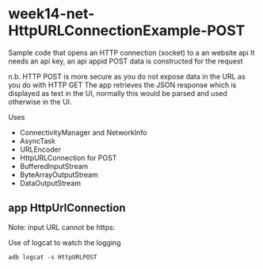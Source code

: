 # week14-net-HttpURLConnectionExample-POST
Sample code that opens an HTTP connection (socket) to a 
an website api
It needs an api key, an api appid POST data is constructed
for the request

n.b. HTTP POST is more secure as you do not expose data in the URL
as you do with HTTP GET
The app retrieves the JSON response  which
is displayed as text in the UI, normally this would be
parsed and used otherwise in the UI.

Uses 
* ConnectivityManager and NetworkInfo
* AsyncTask 
* URLEncoder
* HttpURLConnection for POST
* BufferedInputStream
* ByteArrayOutputStream
* DataOutputStream

## app HttpUrlConnection
Note: input URL cannot be https:

Use of logcat to watch the logging
```
adb logcat -s HttpURLPOST
```
